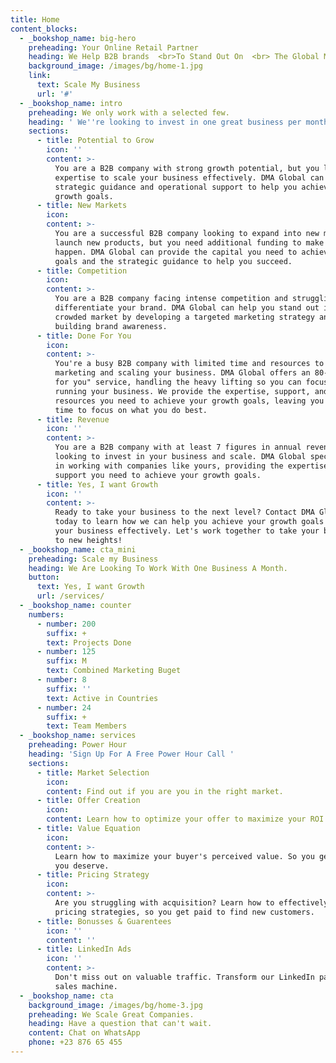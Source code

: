 ```yaml
---
title: Home
content_blocks:
  - _bookshop_name: big-hero
    preheading: Your Online Retail Partner
    heading: We Help B2B brands  <br>To Stand Out On  <br> The Global Market
    background_image: /images/bg/home-1.jpg
    link:
      text: Scale My Business
      url: '#'
  - _bookshop_name: intro
    preheading: We only work with a selected few.
    heading: ' We''re looking to invest in one great business per month. Will it be yours?'
    sections:
      - title: Potential to Grow
        icon: ''
        content: >-
          You are a B2B company with strong growth potential, but you lack the
          expertise to scale your business effectively. DMA Global can provide
          strategic guidance and operational support to help you achieve your
          growth goals.
      - title: New Markets
        icon:
        content: >-
          You are a successful B2B company looking to expand into new markets or
          launch new products, but you need additional funding to make it
          happen. DMA Global can provide the capital you need to achieve your
          goals and the strategic guidance to help you succeed.
      - title: Competition
        icon:
        content: >-
          You are a B2B company facing intense competition and struggling to
          differentiate your brand. DMA Global can help you stand out in a
          crowded market by developing a targeted marketing strategy and
          building brand awareness.
      - title: Done For You
        icon:
        content: >-
          You're a busy B2B company with limited time and resources to invest in
          marketing and scaling your business. DMA Global offers an 80-20 "done
          for you" service, handling the heavy lifting so you can focus on
          running your business. We provide the expertise, support, and
          resources you need to achieve your growth goals, leaving you with more
          time to focus on what you do best.
      - title: Revenue
        icon: ''
        content: >-
          You are a B2B company with at least 7 figures in annual revenue and
          looking to invest in your business and scale. DMA Global specializes
          in working with companies like yours, providing the expertise and
          support you need to achieve your growth goals.
      - title: Yes, I want Growth
        icon: ''
        content: >-
          Ready to take your business to the next level? Contact DMA Global
          today to learn how we can help you achieve your growth goals and scale
          your business effectively. Let's work together to take your business
          to new heights!
  - _bookshop_name: cta_mini
    preheading: Scale my Business
    heading: We Are Looking To Work With One Business A Month.
    button:
      text: Yes, I want Growth
      url: /services/
  - _bookshop_name: counter
    numbers:
      - number: 200
        suffix: +
        text: Projects Done
      - number: 125
        suffix: M
        text: Combined Marketing Buget
      - number: 8
        suffix: ''
        text: Active in Countries
      - number: 24
        suffix: +
        text: Team Members
  - _bookshop_name: services
    preheading: Power Hour
    heading: 'Sign Up For A Free Power Hour Call '
    sections:
      - title: Market Selection
        icon:
        content: Find out if you are you in the right market.
      - title: Offer Creation
        icon:
        content: Learn how to optimize your offer to maximize your ROI.
      - title: Value Equation
        icon:
        content: >-
          Learn how to maximize your buyer's perceived value. So you get what
          you deserve.
      - title: Pricing Strategy
        icon:
        content: >-
          Are you struggling with acquisition? Learn how to effectively use
          pricing strategies, so you get paid to find new customers.
      - title: Bonusses & Guarentees
        icon: ''
        content: ''
      - title: LinkedIn Ads
        icon: ''
        content: >-
          Don't miss out on valuable traffic. Transform our LinkedIn page into a
          sales machine.
  - _bookshop_name: cta
    background_image: /images/bg/home-3.jpg
    preheading: We Scale Great Companies.
    heading: Have a question that can't wait.
    content: Chat on WhatsApp
    phone: +23 876 65 455
---
```

